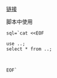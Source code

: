 [链接](https://blog.csdn.net/qq_41262248/article/details/80205556)


脚本中使用


```
sql=`cat <<EOF

use ..;
select * from ..;



EOF`

```